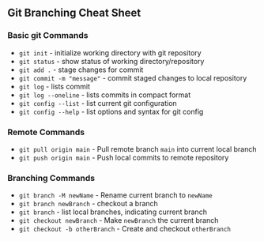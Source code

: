 ## Git Branching Cheat Sheet

### Basic git Commands
* `git init` - initialize working directory with git repository
* `git status` - show status of working directory/repository
* `git add .` - stage changes for commit
* `git commit -m "message"` - commit staged changes to local repository
* `git log` - lists commit
* `git log --oneline` - lists commits in compact format
* `git config --list` -  list current git configuration
* `git config --help` - list options and syntax for git config

### Remote Commands
* `git pull origin main` - Pull remote branch `main` into current local branch
* `git push origin main` - Push local commits to remote repository

### Branching Commands
* `git branch -M newName` - Rename current branch to `newName`
* `git branch newBranch` - checkout a branch
* `git branch` - list local branches, indicating current branch
* `git checkout newBranch` - Make `newBranch` the current branch
* `git checkout -b otherBranch` - Create and checkout `otherBranch`
